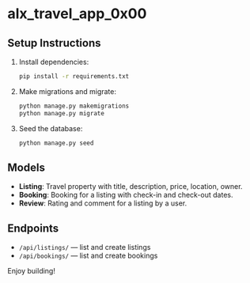 # alx_travel_app_0x00

## Setup Instructions

1. Install dependencies:
   ```bash
   pip install -r requirements.txt
   ```

2. Make migrations and migrate:
   ```bash
   python manage.py makemigrations
   python manage.py migrate
   ```

3. Seed the database:
   ```bash
   python manage.py seed
   ```

## Models

- **Listing**: Travel property with title, description, price, location, owner.
- **Booking**: Booking for a listing with check-in and check-out dates.
- **Review**: Rating and comment for a listing by a user.

## Endpoints
- `/api/listings/` — list and create listings
- `/api/bookings/` — list and create bookings

Enjoy building!